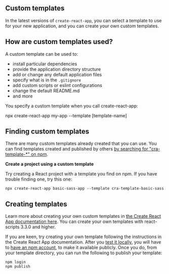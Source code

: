 ## Custom templates

In the latest versions of `create-react-app`, you can select a template to use for your new application, and you can create your own custom templates.

## How are custom templates used?

A custom template can be used to:

- install particular dependencies
- provide the application directory structure
- add or change any default application files
- specify what is in the `.gitignore`
- add custom scripts or eslint configurations
- change the default README.md
- and more

You specify a custom template when you call create-react-app:

npx create-react-app my-app --template [template-name] 

## Finding custom templates

There are many custom templates already created that you can use. You can find templates created and published by others [by searching for "cra-template-*" on npm](https://www.npmjs.com/search?q=cra-template-*).

**Create a project using a custom template**

Try creating a React project with a template you find on npm. If you have trouble finding one, try this one:

`npx create-react-app basic-sass-app --template cra-template-basic-sass`

## Creating templates

Learn more about creating your own custom templates in [the Create React App documentation here](https://create-react-app.dev/docs/custom-templates/). You can create your own templates with react-scripts 3.3.0 and higher.

If you are keen, try creating your own template following the instructions in the Create React App documentation. After you [test it locally](https://create-react-app.dev/docs/custom-templates/#testing-a-template), you will have to [have an npm account](https://www.npmjs.com/signup), to make it available publicly. Once you do, from your template directory, you can run the following to publish your template:

```
npm login 
npm publish
```